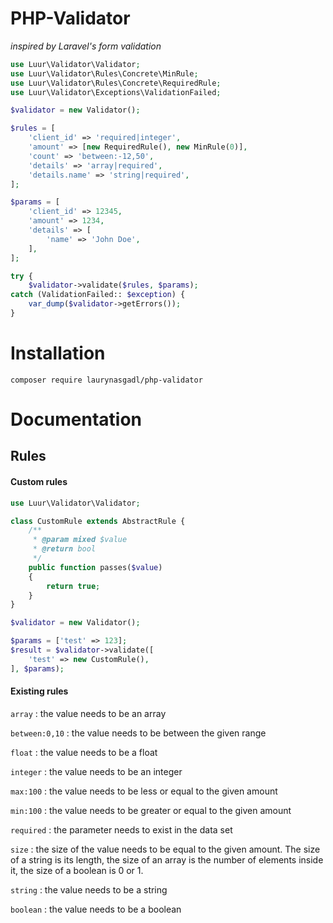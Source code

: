 # PHP-Validator
_inspired by Laravel's form validation_

```php
use Luur\Validator\Validator;
use Luur\Validator\Rules\Concrete\MinRule;
use Luur\Validator\Rules\Concrete\RequiredRule;
use Luur\Validator\Exceptions\ValidationFailed;

$validator = new Validator();

$rules = [
    'client_id' => 'required|integer',
    'amount' => [new RequiredRule(), new MinRule(0)],
    'count' => 'between:-12,50',
    'details' => 'array|required',
    'details.name' => 'string|required',
];

$params = [
    'client_id' => 12345,
    'amount' => 1234,
    'details' => [
        'name' => 'John Doe',
    ],
];

try {
    $validator->validate($rules, $params);
catch (ValidationFailed:: $exception) {
    var_dump($validator->getErrors());
}
```

# Installation

`composer require laurynasgadl/php-validator`

# Documentation
## Rules
#### Custom rules

```php
use Luur\Validator\Validator;

class CustomRule extends AbstractRule {
    /**
     * @param mixed $value
     * @return bool
     */
    public function passes($value)
    {
        return true;
    }
}

$validator = new Validator();

$params = ['test' => 123];
$result = $validator->validate([
    'test' => new CustomRule(),
], $params);
```

#### Existing rules
`array` : the value needs to be an array

`between:0,10` : the value needs to be between the given range

`float` : the value needs to be a float

`integer` : the value needs to be an integer

`max:100` : the value needs to be less or equal to the given amount

`min:100` : the value needs to be greater or equal to the given amount

`required` : the parameter needs to exist in the data set

`size` : the size of the value needs to be equal to the given amount. The size of a string is its length, the size of an array is the number of elements inside it, the size of a boolean is 0 or 1.

`string` : the value needs to be a string

`boolean` : the value needs to be a boolean
